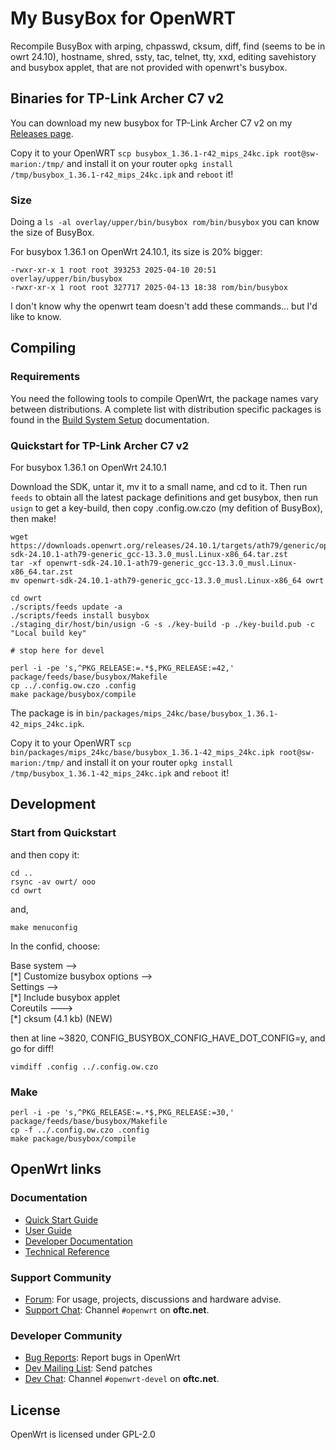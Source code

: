 <!--
// Filename: README.md
// Author: Olivier Sirol <czo@free.fr>
// License: GPL-2.0 (http://www.gnu.org/copyleft)
// File Created: nov. 2018
// Last Modified: Wednesday 14 May 2025, 22:13
// Edit Time: 2:28:53
-->

# My BusyBox for OpenWRT

Recompile BusyBox with
 arping,
 chpasswd,
 cksum,
 diff,
 find (seems to be in owrt 24.10),
 hostname,
 shred,
 ssty,
 tac,
 telnet,
 tty,
 xxd,
 editing savehistory and busybox applet, that are not provided with openwrt's busybox.

## Binaries for TP-Link Archer C7 v2

You can download my new busybox for TP-Link Archer C7 v2 on my [Releases page](https://github.com/czodroid/openwrt-busybox-czo/releases).

Copy it to your OpenWRT
 `scp busybox_1.36.1-r42_mips_24kc.ipk root@sw-marion:/tmp/`
and install it on your router
 `opkg install /tmp/busybox_1.36.1-r42_mips_24kc.ipk`
and `reboot` it!

### Size

Doing a `ls -al overlay/upper/bin/busybox rom/bin/busybox` you can know the size of BusyBox.

For busybox 1.36.1 on OpenWrt 24.10.1, its size is 20% bigger:

```
-rwxr-xr-x 1 root root 393253 2025-04-10 20:51 overlay/upper/bin/busybox
-rwxr-xr-x 1 root root 327717 2025-04-13 18:38 rom/bin/busybox
```

I don't know why the openwrt team doesn't add these commands... but I'd like to know.

## Compiling

### Requirements

You need the following tools to compile OpenWrt, the package names vary between
distributions. A complete list with distribution specific packages is found in
the [Build System Setup](https://openwrt.org/docs/guide-developer/build-system/install-buildsystem)
documentation.


### Quickstart for TP-Link Archer C7 v2

For busybox 1.36.1 on OpenWrt 24.10.1

Download the SDK, untar it, mv it to a small name, and cd to it. Then run `feeds` to obtain all the latest package definitions and get busybox, then run `usign` to get a key-build, then copy .config.ow.czo (my defition of BusyBox), then make!

```
wget https://downloads.openwrt.org/releases/24.10.1/targets/ath79/generic/openwrt-sdk-24.10.1-ath79-generic_gcc-13.3.0_musl.Linux-x86_64.tar.zst
tar -xf openwrt-sdk-24.10.1-ath79-generic_gcc-13.3.0_musl.Linux-x86_64.tar.zst
mv openwrt-sdk-24.10.1-ath79-generic_gcc-13.3.0_musl.Linux-x86_64 owrt

cd owrt
./scripts/feeds update -a
./scripts/feeds install busybox
./staging_dir/host/bin/usign -G -s ./key-build -p ./key-build.pub -c "Local build key"

# stop here for devel

perl -i -pe 's,^PKG_RELEASE:=.*$,PKG_RELEASE:=42,' package/feeds/base/busybox/Makefile
cp ../.config.ow.czo .config
make package/busybox/compile
```

The package is in `bin/packages/mips_24kc/base/busybox_1.36.1-42_mips_24kc.ipk`.

Copy it to your OpenWRT
 `scp bin/packages/mips_24kc/base/busybox_1.36.1-42_mips_24kc.ipk root@sw-marion:/tmp/`
and install it on your router
 `opkg install /tmp/busybox_1.36.1-42_mips_24kc.ipk`
and `reboot` it!

## Development

### Start from Quickstart

and then copy it:

```
cd ..
rsync -av owrt/ ooo
cd owrt
```

and,

```
make menuconfig
```

In the confid, choose:

Base system -->\
\[\*\] Customize busybox options -->\
Settings  -->\
\[\*\] Include busybox applet\
Coreutils  --->\
\[\*\] cksum (4.1 kb) (NEW)

then at line ~3820, CONFIG_BUSYBOX_CONFIG_HAVE_DOT_CONFIG=y, and go for diff!

```
vimdiff .config ../.config.ow.czo
```

### Make

```
perl -i -pe 's,^PKG_RELEASE:=.*$,PKG_RELEASE:=30,' package/feeds/base/busybox/Makefile
cp -f ../.config.ow.czo .config
make package/busybox/compile
```

## OpenWrt links

### Documentation

* [Quick Start Guide](https://openwrt.org/docs/guide-quick-start/start)
* [User Guide](https://openwrt.org/docs/guide-user/start)
* [Developer Documentation](https://openwrt.org/docs/guide-developer/start)
* [Technical Reference](https://openwrt.org/docs/techref/start)

### Support Community

* [Forum](https://forum.openwrt.org): For usage, projects, discussions and hardware advise.
* [Support Chat](https://webchat.oftc.net/#openwrt): Channel `#openwrt` on **oftc.net**.

### Developer Community

* [Bug Reports](https://bugs.openwrt.org): Report bugs in OpenWrt
* [Dev Mailing List](https://lists.openwrt.org/mailman/listinfo/openwrt-devel): Send patches
* [Dev Chat](https://webchat.oftc.net/#openwrt-devel): Channel `#openwrt-devel` on **oftc.net**.

## License

OpenWrt is licensed under GPL-2.0


